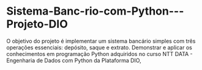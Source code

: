 # Sistema-Banc-rio-com-Python---Projeto-DIO
 O objetivo do projeto é implementar um sistema bancário simples com três operações essenciais: depósito, saque e extrato. Demonstrar e aplicar os conhecimentos em programação Python adquiridos no curso  NTT DATA - Engenharia de Dados com Python da Plataforma DIO,
